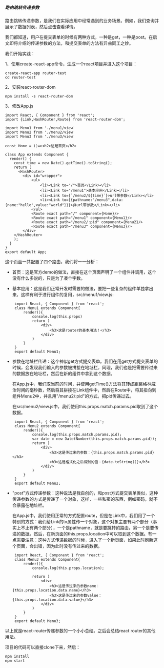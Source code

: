 ##### 路由跳转传递参数

路由跳转传递参数，是我们在实际应用中经常遇到的业务场景。例如，我们查询并展示了数据列表，然后点击查看详情。

我们都知道，用户在提交表单的时候有两种方式，一种是get，一种是post。在后文即将介绍的传递参数的方法，和提交表单的方法有异曲同工之妙。

我们开始实践：

1、使用create-react-app命令，生成一个react项目并进入这个项目：

	create-react-app router-test
	cd router-test

2、安装react-router-dom
	
	npm install -s react-router-dom

3、修改App.js

	import React, { Component } from 'react';
	import {Link,HashRouter,Route} from 'react-router-dom';
	
	import Menu1 from './menu1/view'
	import Menu2 from './menu2/view'
	import Menu3 from './menu3/view'
	
	const Home = ()=><h2>这是首页</h2>
	
	class App extends Component {
	  render() {
	    const time = new Date().getTime().toString();
	    return (
	      <HashRouter>
	        <div id="wrapper">
	            <ul>
	                <li><Link to="/">首页</Link></li>
	                <li><Link to="/menu1">基本应用</Link></li>
	                <li><Link to={`/menu2/${time}`}>url带参数</Link></li>
	                <li><Link to={{pathname:"/menu3",data:{name:"hello",value:"world"}}}>非url带参数</Link></li>
	            </ul>
	            <Route exact path="/" component={Home}/>
	            <Route exact path="/menu1" component={Menu1}/>
	            <Route exact path="/menu2/:pid" component={Menu2}/>
	            <Route exact path="/menu3" component={Menu3}/>
	        </div>
	    </HashRouter>
	    );
	  }
	}
	export default App;

这个页面一共配置了四个路由，我们将一一分析：

 - 首页：这是官方demo的做法，直接在这个页面声明了一个组件并调用，这个没有什么多说的，只是为了凑个字数。

 - 基本应用：这是我们正常开发时需要的做法，要把一些复杂的组件单独拿出来，这样有利于进行组件的复用，src/menu1/view.js:

		import React, { Component } from 'react';
		class Menu1 extends Component{
		    render(){
		        console.log(this.props)
		        return (
		            <div>
		                <h3>这是router的基本用法！</h3>
		            </div>
		        )
		    }
		}
		export default Menu1;

 - 参数在地址栏传递：这个神似get方式提交表单。我们在用get方式提交表单的时候，会发现我们输入的参数被拼接在地址栏，同理，我们也是把需要传过来的数据放在地址栏，然后在新的组件中拿到这个数据。
 
 	在App.js中，我们取当前的时间，并使用getTime()方法将其转成距离格林威治时间的毫秒数，然后将其拼接在Link组件中，然后在Route中，将其指向到组件Menu2中，并且用"/menu2/:pid"的方式，把pid传递过去。

	在src/menu2/view.js中，我们使用this.props.match.params.pid取到了这个数据。

		import React, { Component } from 'react';
		class Menu2 extends Component{
		    render(){
		        console.log(this.props.match.params.pid);
		        var date = new Date(Number(this.props.match.params.pid));
		        return (
		            <div>
		                <h3>这是传过来的参数：{this.props.match.params.pid}</h3>
		                <h3>这是格式化之后得到的值：{date.toString()}</h3>
		            </div>
		        )
		    }
		}
		export default Menu2;

 - "post"方式传递参数：这种说法是我自创的，和post方式提交表单类似，这种传递参数的方式是传递了一个对象，这样，一些私密的东西，例如密码，就不会暴露在地址栏。

	在App.js中，我们使用正常的方式配置route，但是在Link中，我们用了一个特别的方式：我们给Link的to属性传一个对象，这个对象主要有两个部分（事实上不止有两个部分），一个是pathname，就是要跳转的路由，另一个是要传递的数据。然后，在新页面的this.props.location中可以取到这个数据。有一点需要注意：这种方式传递数据的时候，进入了一个新页面，如果此时刷新这个页面，会出错，因为此时没有传过来的数据。

		import React, { Component } from 'react';
		class Menu3 extends Component{
		    render(){
		        console.log(this.props.location);
		       
		        return (
		            <div>
		                <h3>这是传过来的参数name：{this.props.location.data.name}</h3>
		                <h3>这是传过来的参数value：{this.props.location.data.value}</h3>
		            </div>
		        )
		    }
		}
		export default Menu3;

以上就是react-router传递参数的一个小小总结。之后会总结react router的其他用法。

项目的代码可以直接clone下来，然后：

	npm install
	npm start



